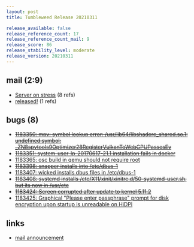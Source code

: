 ```yaml
---
layout: post
title: Tumbleweed Release 20210311

release_available: false
release_reference_count: 17
release_reference_count_mail: 9
release_score: 86
release_stability_level: moderate
release_version: 20210311
---
```


## mail (2:9)

- [Server on stress](https://lists.opensuse.org/archives/list/factory@lists.opensuse.org/thread/LGSTQBPVXKJ2QTWYH3ITMRZUI5NUCQC4) (8 refs)
- [released!](https://lists.opensuse.org/archives/list/factory@lists.opensuse.org/thread/LVGHDWII6AAT452FOPW4NK7RFXK6YNMF) (1 refs)

## bugs (8)

<!--more-->

- ~~[1183350: mpv: symbol lookup error: /usr/lib64/libshaderc_shared.so.1: undefined symbol: _ZN8spvtools9Optimizer28RegisterVulkanToWebGPUPassesEv](https://bugzilla.opensuse.org/show_bug.cgi?id=1183350)~~
- ~~[1183351: system-user-lp-20170617-21.1 installation fails in docker](https://bugzilla.opensuse.org/show_bug.cgi?id=1183351)~~
- [1183365: osc build in qemu should not require root](https://bugzilla.opensuse.org/show_bug.cgi?id=1183365)
- ~~[1183398: snapper installs into /etc/dbus-1](https://bugzilla.opensuse.org/show_bug.cgi?id=1183398)~~
- [1183407: wicked installs dbus files in /etc/dbus-1](https://bugzilla.opensuse.org/show_bug.cgi?id=1183407)
- ~~[1183408: systemd installs  /etc/X11/xinit/xinitrc.d/50-systemd-user.sh, but its now in /usr/etc](https://bugzilla.opensuse.org/show_bug.cgi?id=1183408)~~
- ~~[1183424: Screen corrupted after update to kernel 5.11.2](https://bugzilla.opensuse.org/show_bug.cgi?id=1183424)~~
- [1183425: Graphical "Please enter passphrase" prompt for disk encryption upon startup is unreadable on HiDPI](https://bugzilla.opensuse.org/show_bug.cgi?id=1183425)



## links

- [mail announcement](https://lists.opensuse.org/archives/list/factory@lists.opensuse.org/thread/DPQNRBTLXJLB7USWBT3QZAXALCQUPXCK)
